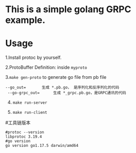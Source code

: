 # This is a simple golang GRPC example.

# Usage

1.Install protoc by yourself.

2.ProtoBuffer Definition: inside `myproto`

3.`make gen-proto` to generate go file from pb file

  ``` 
  --go_out=       生成 *.pb.go， 是序列化和反序列化的代码
   --go-grpc_out=      生成 *_grpc.pb.go，是GRPC通讯的代码
   ```
   

4. `make run-server`

5. `make run-client`

#工具链版本

```
#protoc --version
libprotoc 3.19.4
#go version
go version go1.17.5 darwin/amd64
```
